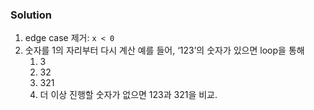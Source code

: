 ### Solution
1. edge case 제거: `x < 0`
2. 숫자를 1의 자리부터 다시 계산
   예를 들어, ‘123’의 숫자가 있으면 loop을 통해
    1. 3
    2. 32
    3. 321
    4. 더 이상 진행할 숫자가 없으면 123과 321을 비교. 